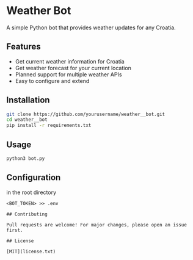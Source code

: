 # Weather Bot

A simple Python bot that provides weather updates for any Croatia.

## Features

- Get current weather information for Croatia
- Get weather forecast for your current location
- Planned support for multiple weather APIs
- Easy to configure and extend

## Installation

```bash
git clone https://github.com/yourusername/weather__bot.git
cd weather__bot
pip install -r requirements.txt
```

## Usage

```bash
python3 bot.py
```

## Configuration

in the root directory

```
<BOT_TOKEN> >> .env

## Contributing

Pull requests are welcome! For major changes, please open an issue first.

## License

[MIT](license.txt)
```
